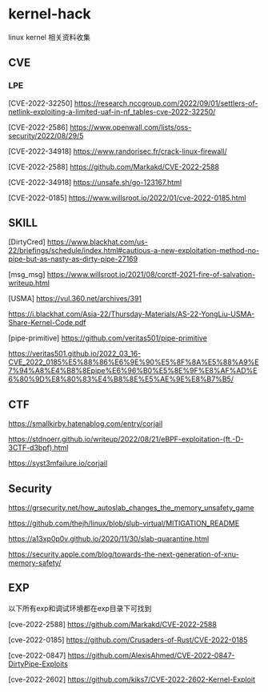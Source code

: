 # kernel-hack
linux kernel 相关资料收集

## CVE
### LPE
[CVE-2022-32250] https://research.nccgroup.com/2022/09/01/settlers-of-netlink-exploiting-a-limited-uaf-in-nf_tables-cve-2022-32250/

[CVE-2022-2586] https://www.openwall.com/lists/oss-security/2022/08/29/5

[CVE-2022-34918] https://www.randorisec.fr/crack-linux-firewall/

[CVE-2022-2588] https://github.com/Markakd/CVE-2022-2588

[CVE-2022-34918] https://unsafe.sh/go-123167.html

[CVE-2022-0185] https://www.willsroot.io/2022/01/cve-2022-0185.html

## SKILL

[DirtyCred]
https://www.blackhat.com/us-22/briefings/schedule/index.html#cautious-a-new-exploitation-method-no-pipe-but-as-nasty-as-dirty-pipe-27169

[msg_msg] https://www.willsroot.io/2021/08/corctf-2021-fire-of-salvation-writeup.html

[USMA]  https://vul.360.net/archives/391

https://i.blackhat.com/Asia-22/Thursday-Materials/AS-22-YongLiu-USMA-Share-Kernel-Code.pdf

[pipe-primitive]
https://github.com/veritas501/pipe-primitive

https://veritas501.github.io/2022_03_16-CVE_2022_0185%E5%88%86%E6%9E%90%E5%8F%8A%E5%88%A9%E7%94%A8%E4%B8%8Epipe%E6%96%B0%E5%8E%9F%E8%AF%AD%E6%80%9D%E8%80%83%E4%B8%8E%E5%AE%9E%E8%B7%B5/

## CTF
https://smallkirby.hatenablog.com/entry/corjail

https://stdnoerr.github.io/writeup/2022/08/21/eBPF-exploitation-(ft.-D-3CTF-d3bpf).html

https://syst3mfailure.io/corjail

## Security
https://grsecurity.net/how_autoslab_changes_the_memory_unsafety_game

https://github.com/thejh/linux/blob/slub-virtual/MITIGATION_README

https://a13xp0p0v.github.io/2020/11/30/slab-quarantine.html

https://security.apple.com/blog/towards-the-next-generation-of-xnu-memory-safety/

## EXP
以下所有exp和调试环境都在exp目录下可找到

[cve-2022-2588] https://github.com/Markakd/CVE-2022-2588

[cve-2022-0185] https://github.com/Crusaders-of-Rust/CVE-2022-0185

[cve-2022-0847] https://github.com/AlexisAhmed/CVE-2022-0847-DirtyPipe-Exploits

[cve-2022-2602] https://github.com/kiks7/CVE-2022-2602-Kernel-Exploit




